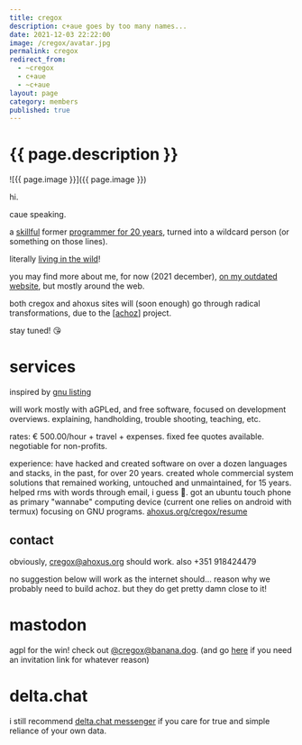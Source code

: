 ```yaml
---
title: cregox
description: c+aue goes by too many names...
date: 2021-12-03 22:22:00
image: /cregox/avatar.jpg
permalink: cregox
redirect_from: 
  - ~cregox
  - c+aue
  - ~c+aue
layout: page
category: members
published: true
---
```


# {{ page.description }}

![{{ page.image }}]({{ page.image }})

hi.

caue speaking.

a [skillful](/cregox/skills.self.evaluation.txt) former [programmer for 20 years](/cregox/resume), turned into a wildcard person (or something on those lines).

literally [living in the wild](/paradise)!

you may find more about me, for now (2021 december), [on my outdated website](http://cregox.net), but mostly around the web.

both cregox and ahoxus sites will (soon enough) go through radical transformations, due to the [[achoz](/achoz)] project.

stay tuned! 😘

# services

inspired by [gnu listing](https://www.gnu.org/prep/service.html)

will work mostly with aGPLed, and free software, focused on development overviews. explaining, handholding, trouble shooting, teaching, etc.

rates: € 500.00/hour + travel + expenses. fixed fee quotes available. negotiable for non-profits.

experience: have hacked and created software on over a dozen languages and stacks, in the past, for over 20 years. created whole commercial system solutions that remained working, untouched and unmaintained, for 15 years. helped rms with words through email, i guess 🤣. got an ubuntu touch phone as primary "wannabe" computing device (current one relies on android with termux) focusing on GNU programs. [ahoxus.org/cregox/resume](/cregox/resume)

## contact

obviously, cregox@ahoxus.org should work. also +351 918424479

no suggestion below will work as the internet should... reason why we probably need to build achoz. but they do get pretty damn close to it!

# mastodon

agpl for the win! check out [@cregox@banana.dog](https://banana.dog/web/accounts/255551#). (and go [here](https://banana.dog/invite/4UxD8Nuk) if you need an invitation link for whatever reason)

# delta.chat

i still recommend [delta.chat messenger](https://cregox.net/delta) if you care for true and simple reliance of your own data.
